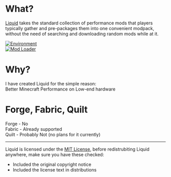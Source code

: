 # What?
[Liquid](https://modrinth.com/modpack/liquid) takes the standard collection of performance mods that players typically gather and pre-packages them into one convenient modpack, without the need of searching and downloading random mods while at it.

[![Environment](https://img.shields.io/badge/environment-client-1976d2?style=flat-square)](https://www.tutorialspoint.com/difference-between-client-and-server)  
[![Mod Loader](https://img.shields.io/badge/mod%20loader-fabric-d64541?style=flat-square)](https://fabricmc.net)

# Why?
I have created Liquid for the simple reason:  
Better Minecraft Performance on Low-end hardware

# Forge, Fabric, Quilt
Forge - No  
Fabric - Already supported  
Quilt - Probably Not (no plans for it currently)

---

Liquid is licensed under the [MIT License](https://simple.wikipedia.org/wiki/MIT_License), before redistrubiting Liquid anywhere, make sure you have these checked:
- Included the original copyright notice
- Included the license text in distributions
